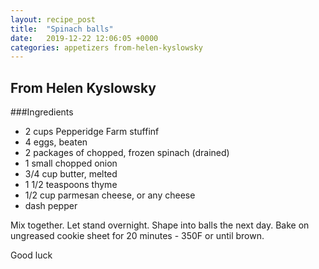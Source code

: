 ```yaml
---
layout: recipe_post
title:  "Spinach balls"
date:   2019-12-22 12:06:05 +0000
categories: appetizers from-helen-kyslowsky
---
```


## From Helen Kyslowsky
###Ingredients
* 2 cups Pepperidge Farm stuffinf
* 4 eggs, beaten
* 2 packages of chopped, frozen spinach (drained)
* 1 small chopped onion
* 3/4 cup butter, melted
* 1 1/2 teaspoons thyme
* 1/2 cup parmesan cheese, or any cheese
* dash pepper


 Mix together. Let stand overnight. Shape into balls the next day. Bake on ungreased cookie sheet for 20 minutes - 350F or until brown.


Good luck
